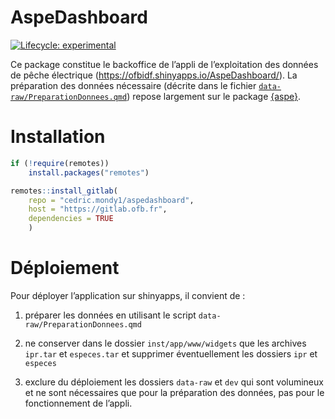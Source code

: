 
<!-- README.md is generated from README.Rmd. Please edit that file -->

# AspeDashboard

<!-- badges: start -->

[![Lifecycle:
experimental](https://img.shields.io/badge/lifecycle-experimental-orange.svg)](https://lifecycle.r-lib.org/articles/stages.html#experimental)

<!-- badges: end -->

Ce package constitue le backoffice de l’appli de l’exploitation des
données de pêche électrique
(<https://ofbidf.shinyapps.io/AspeDashboard/>). La préparation des
données nécessaire (décrite dans le fichier
[`data-raw/PreparationDonnees.qmd`](data-raw/PreparationDonnees.md))
repose largement sur le package
[{aspe}](https://github.com/PascalIrz/aspe).

# Installation

``` r
if (!require(remotes))
    install.packages("remotes")

remotes::install_gitlab(
    repo = "cedric.mondy1/aspedashboard",
    host = "https://gitlab.ofb.fr", 
    dependencies = TRUE
    )
```

# Déploiement

Pour déployer l’application sur shinyapps, il convient de :

1.  préparer les données en utilisant le script
    `data-raw/PreparationDonnees.qmd`

2.  ne conserver dans le dossier `inst/app/www/widgets` que les archives
    `ipr.tar` et `especes.tar` et supprimer éventuellement les dossiers
    `ipr` et `especes`

3.  exclure du déploiement les dossiers `data-raw` et `dev` qui sont
    volumineux et ne sont nécessaires que pour la préparation des
    données, pas pour le fonctionnement de l’appli.
